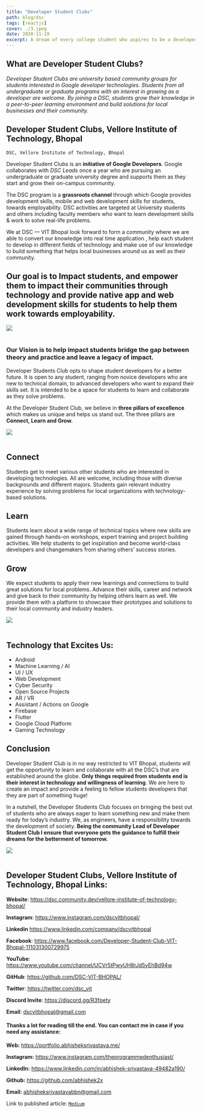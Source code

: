 ```yaml
---
title: "Developer Student Clubs"
path: blog/dsc
tags: [reactjs]
cover: ./3.jpeg
date: 2020-11-19
excerpt: A dream of every college student who aspires to be a developer.
---
```


## What are Developer Student Clubs?

*Developer Student Clubs are university based community groups for students interested in Google developer technologies. Students from all undergraduate or graduate programs with an interest in growing as a developer are welcome. By joining a DSC, students grow their knowledge in a peer-to-peer learning environment and build solutions for local businesses and their community.*

## Developer Student Clubs, Vellore Institute of Technology, Bhopal

`DSC, Vellore Institute of Technology, Bhopal`


Developer Student Clubs is an **initiative of Google Developers**. Google collaborates with *DSC Leads* once a year who are pursuing an undergraduate or graduate university degree and supports them as they start and grow their on-campus community.

The DSC program is a **grassroots channel** through which Google provides development skills, mobile and web development skills for students, towards employability. DSC activities are targeted at University students and others including faculty members who want to learn development skills & work to solve real-life problems.

We at DSC — VIT Bhopal look forward to form a community where we are able to convert our knowledge into real time application , help each student to develop in different fields of technology and make use of our knowledge to build something that helps local businesses around us as well as their community.

## Our goal is to Impact students, and empower them to impact their communities through technology and provide native app and web development skills for students to help them work towards employability.

<img src="./1.png">
<br/>
<br/>

### Our Vision is to help impact students bridge the gap between theory and practice and leave a legacy of impact.

Developer Students Club opts to shape student developers for a better future. It is open to any student, ranging from novice developers who are new to technical domain, to advanced developers who want to expand their skills set. It is intended to be a space for students to learn and collaborate as they solve problems.


At the Developer Student Club, we believe in **three pillars of excellence** which makes us unique and helps us stand out. The three pillars are **Connect, Learn and Grow.**


<img src="./2.png">
<br/>
<br/>

## Connect
Students get to meet various other students who are interested in developing technologies. All are welcome, including those with diverse backgrounds and different majors. Students gain relevant industry experience by solving problems for local organizations with technology-based solutions.
## Learn
Students learn about a wide range of technical topics where new skills are gained through hands-on workshops, expert training and project building activities. We help students to get inspiration and become world-class developers and changemakers from sharing others’ success stories.
## Grow
We expect students to apply their new learnings and connections to build great solutions for local problems. Advance their skills, career and network and give back to their community by helping others learn as well. We provide them with a platform to showcase their prototypes and solutions to their local community and industry leaders.


<img src="./3.png">
<br/>
<br/>

## Technology that Excites Us:

* Android
* Machine Learning / AI
* UI / UX
* Web Development
* Cyber Security
* Open Source Projects
* AR / VR
* Assistant / Actions on Google
* Firebase
* Flutter
* Google Cloud Platform
* Gaming Technology

## Conclusion

Developer Student Club is in no way restricted to VIT Bhopal, students will get the opportunity to learn and collaborate with all the DSC’s that are established around the globe. **Only things required from students end is their interest in technology and willingness of learning**. We are here to create an impact and provide a feeling to fellow students developers that they are part of something huge!

In a nutshell, the Developer Students Club focuses on bringing the best out of students who are always eager to learn something new and make them ready for today’s industry. We, as engineers, have a responsibility towards the development of society. **Being the community Lead of Developer Student Club I ensure that everyone gets the guidance to fulfill their dreams for the betterment of tomorrow.**



<img src="./4.png">
<br/>
<br/>

## Developer Student Clubs, Vellore Institute of Technology, Bhopal Links:

**Website**: https://dsc.community.dev/vellore-institute-of-technology-bhopal/

**Instagram**: https://www.instagram.com/dscvitbhopal/

**Linkedin** https://www.linkedin.com/company/dscvitbhopal

**Facebook**: https://www.facebook.com/Developer-Student-Club-VIT-Bhopal-111031300729975

**YouTube**: https://www.youtube.com/channel/UCVr5tPwyUH8rJd5yEhBd94w

**GitHub**: https://github.com/DSC-VIT-BHOPAL/

**Twitter**: https://twitter.com/dsc_vit

**Discord Invite**: https://discord.gg/R3fpety

**Email**: dscvitbhopal@gmail.com



#### Thanks a lot for reading till the end. You can contact me in case if you need any assistance:


**Web:** https://portfolio.abhisheksrivastava.me/

**Instagram:** https://www.instagram.com/theprogrammedenthusiast/

**LinkedIn:** https://www.linkedin.com/in/abhishek-srivastava-49482a190/

**Github:** https://github.com/abhishek2x

**Email:** abhisheksrivastavabbn@gmail.com

Link to published article: [`Medium`](https://medium.com/dsc-vit-bhopal/developer-student-clubs-d8dadd600b6d)